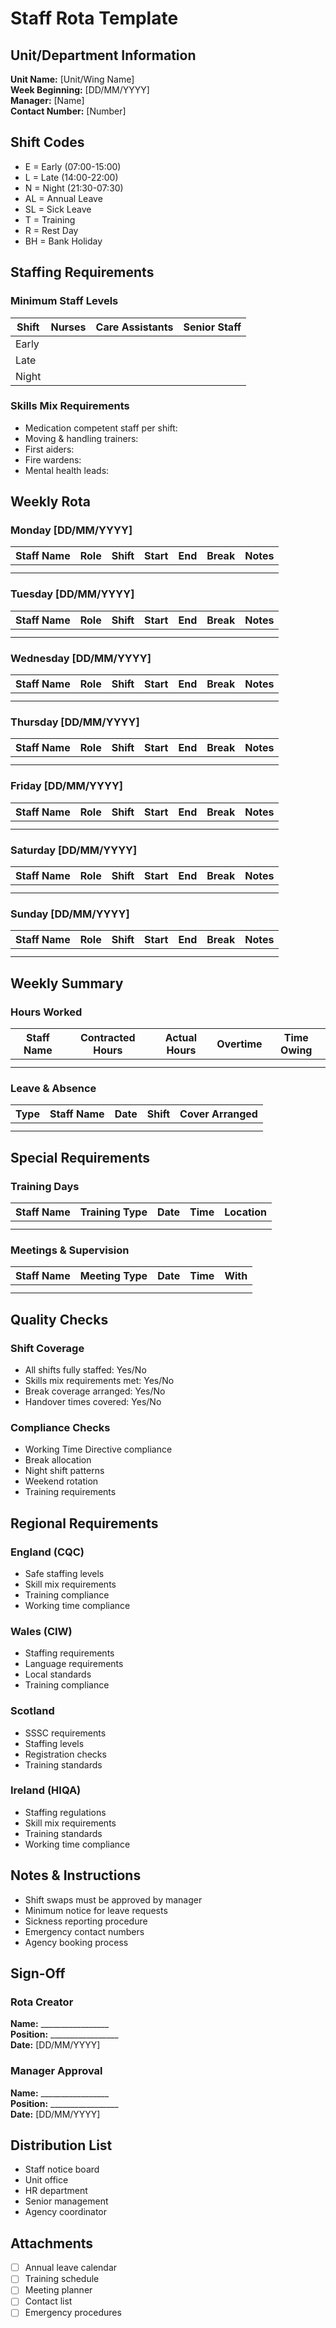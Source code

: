 # Staff Rota Template

## Unit/Department Information
**Unit Name:** [Unit/Wing Name]  
**Week Beginning:** [DD/MM/YYYY]  
**Manager:** [Name]  
**Contact Number:** [Number]

## Shift Codes
- E = Early (07:00-15:00)
- L = Late (14:00-22:00)
- N = Night (21:30-07:30)
- AL = Annual Leave
- SL = Sick Leave
- T = Training
- R = Rest Day
- BH = Bank Holiday

## Staffing Requirements

### Minimum Staff Levels
| Shift | Nurses | Care Assistants | Senior Staff |
|-------|---------|----------------|--------------|
| Early  |         |                |              |
| Late   |         |                |              |
| Night  |         |                |              |

### Skills Mix Requirements
- Medication competent staff per shift:
- Moving & handling trainers:
- First aiders:
- Fire wardens:
- Mental health leads:

## Weekly Rota

### Monday [DD/MM/YYYY]
| Staff Name | Role | Shift | Start | End | Break | Notes |
|------------|------|-------|-------|-----|-------|--------|
|            |      |       |       |     |       |        |
|            |      |       |       |     |       |        |

### Tuesday [DD/MM/YYYY]
| Staff Name | Role | Shift | Start | End | Break | Notes |
|------------|------|-------|-------|-----|-------|--------|
|            |      |       |       |     |       |        |
|            |      |       |       |     |       |        |

### Wednesday [DD/MM/YYYY]
| Staff Name | Role | Shift | Start | End | Break | Notes |
|------------|------|-------|-------|-----|-------|--------|
|            |      |       |       |     |       |        |
|            |      |       |       |     |       |        |

### Thursday [DD/MM/YYYY]
| Staff Name | Role | Shift | Start | End | Break | Notes |
|------------|------|-------|-------|-----|-------|--------|
|            |      |       |       |     |       |        |
|            |      |       |       |     |       |        |

### Friday [DD/MM/YYYY]
| Staff Name | Role | Shift | Start | End | Break | Notes |
|------------|------|-------|-------|-----|-------|--------|
|            |      |       |       |     |       |        |
|            |      |       |       |     |       |        |

### Saturday [DD/MM/YYYY]
| Staff Name | Role | Shift | Start | End | Break | Notes |
|------------|------|-------|-------|-----|-------|--------|
|            |      |       |       |     |       |        |
|            |      |       |       |     |       |        |

### Sunday [DD/MM/YYYY]
| Staff Name | Role | Shift | Start | End | Break | Notes |
|------------|------|-------|-------|-----|-------|--------|
|            |      |       |       |     |       |        |
|            |      |       |       |     |       |        |

## Weekly Summary

### Hours Worked
| Staff Name | Contracted Hours | Actual Hours | Overtime | Time Owing |
|------------|------------------|--------------|----------|------------|
|            |                  |              |          |            |
|            |                  |              |          |            |

### Leave & Absence
| Type | Staff Name | Date | Shift | Cover Arranged |
|------|------------|------|-------|----------------|
|      |            |      |       |                |
|      |            |      |       |                |

## Special Requirements

### Training Days
| Staff Name | Training Type | Date | Time | Location |
|------------|---------------|------|------|-----------|
|            |               |      |      |           |
|            |               |      |      |           |

### Meetings & Supervision
| Staff Name | Meeting Type | Date | Time | With |
|------------|--------------|------|------|------|
|            |              |      |      |      |
|            |              |      |      |      |

## Quality Checks

### Shift Coverage
- All shifts fully staffed: Yes/No
- Skills mix requirements met: Yes/No
- Break coverage arranged: Yes/No
- Handover times covered: Yes/No

### Compliance Checks
- Working Time Directive compliance
- Break allocation
- Night shift patterns
- Weekend rotation
- Training requirements

## Regional Requirements

### England (CQC)
- Safe staffing levels
- Skill mix requirements
- Training compliance
- Working time compliance

### Wales (CIW)
- Staffing requirements
- Language requirements
- Local standards
- Training compliance

### Scotland
- SSSC requirements
- Staffing levels
- Registration checks
- Training standards

### Ireland (HIQA)
- Staffing regulations
- Skill mix requirements
- Training standards
- Working time compliance

## Notes & Instructions
- Shift swaps must be approved by manager
- Minimum notice for leave requests
- Sickness reporting procedure
- Emergency contact numbers
- Agency booking process

## Sign-Off

### Rota Creator
**Name:** _________________  
**Position:** _________________  
**Date:** [DD/MM/YYYY]

### Manager Approval
**Name:** _________________  
**Position:** _________________  
**Date:** [DD/MM/YYYY]

## Distribution List
- Staff notice board
- Unit office
- HR department
- Senior management
- Agency coordinator

## Attachments
- [ ] Annual leave calendar
- [ ] Training schedule
- [ ] Meeting planner
- [ ] Contact list
- [ ] Emergency procedures 